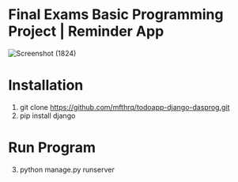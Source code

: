 # Final Exams Basic Programming Project | Reminder App
![Screenshot (1824)](https://user-images.githubusercontent.com/59170543/205467403-1eb74eab-a653-4dfa-b3d4-3a66f4c23f07.png)

# Installation
1. git clone https://github.com/mfthrq/todoapp-django-dasprog.git
2. pip install django

# Run Program
3. python manage.py runserver

